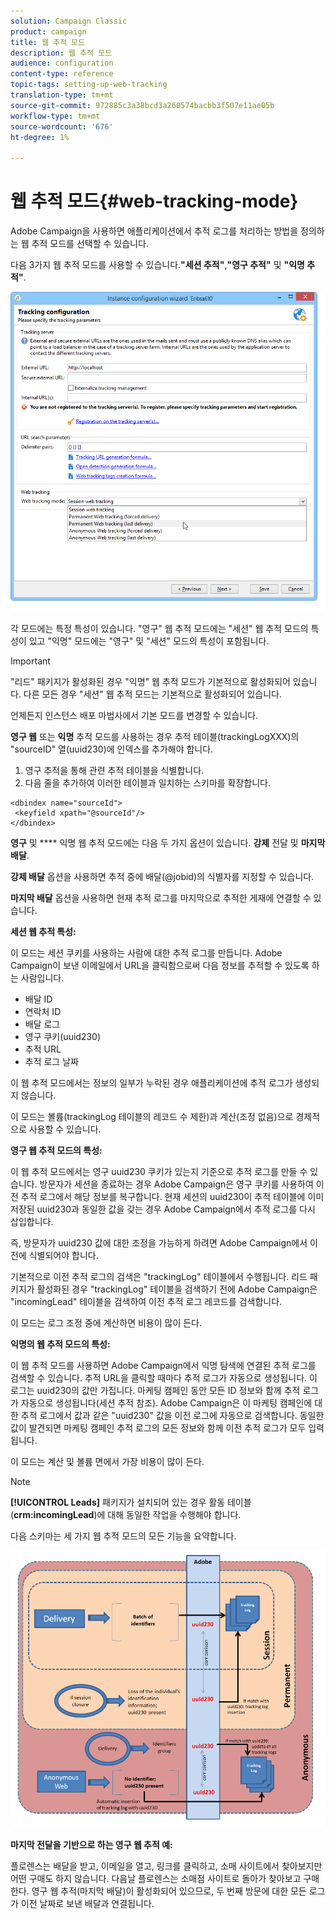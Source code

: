 ```yaml
---
solution: Campaign Classic
product: campaign
title: 웹 추적 모드
description: 웹 추적 모드
audience: configuration
content-type: reference
topic-tags: setting-up-web-tracking
translation-type: tm+mt
source-git-commit: 972885c3a38bcd3a260574bacbb3f507e11ae05b
workflow-type: tm+mt
source-wordcount: '676'
ht-degree: 1%

---
```



# 웹 추적 모드{#web-tracking-mode}

Adobe Campaign을 사용하면 애플리케이션에서 추적 로그를 처리하는 방법을 정의하는 웹 추적 모드를 선택할 수 있습니다.

다음 3가지 웹 추적 모드를 사용할 수 있습니다.**&quot;세션 추적&quot;**,**&quot;영구 추적&quot;** 및 **&quot;익명 추적&quot;**.

![](assets/s_ncs_install_deployment_wiz_tracking_mode.png)

각 모드에는 특정 특성이 있습니다. &quot;영구&quot; 웹 추적 모드에는 &quot;세션&quot; 웹 추적 모드의 특성이 있고 &quot;익명&quot; 모드에는 &quot;영구&quot; 및 &quot;세션&quot; 모드의 특성이 포함됩니다.

>[!IMPORTANT]
>
>&quot;리드&quot; 패키지가 활성화된 경우 &quot;익명&quot; 웹 추적 모드가 기본적으로 활성화되어 있습니다. 다른 모든 경우 &quot;세션&quot; 웹 추적 모드는 기본적으로 활성화되어 있습니다.
>
>언제든지 인스턴스 배포 마법사에서 기본 모드를 변경할 수 있습니다.

**영구 웹** 또는 **익명** 추적 모드를 사용하는 경우 추적 테이블(trackingLogXXX)의 &quot;sourceID&quot; 열(uuid230)에 인덱스를 추가해야 합니다.

1. 영구 추적을 통해 관련 추적 테이블을 식별합니다.
1. 다음 줄을 추가하여 이러한 테이블과 일치하는 스키마를 확장합니다.

```
<dbindex name="sourceId">
 <keyfield xpath="@sourceId"/>
</dbindex>
```

**영구** 및  **** 익명 웹 추적 모드에는 다음 두 가지 옵션이 있습니다. **강제** 전달 및  **마지막 배달**.

**강제 배달** 옵션을 사용하면 추적 중에 배달(@jobid)의 식별자를 지정할 수 있습니다.

**마지막 배달** 옵션을 사용하면 현재 추적 로그를 마지막으로 추적한 게재에 연결할 수 있습니다.

**세션 웹 추적 특성:**

이 모드는 세션 쿠키를 사용하는 사람에 대한 추적 로그를 만듭니다. Adobe Campaign이 보낸 이메일에서 URL을 클릭함으로써 다음 정보를 추적할 수 있도록 하는 사람입니다.

* 배달 ID
* 연락처 ID
* 배달 로그
* 영구 쿠키(uuid230)
* 추적 URL
* 추적 로그 날짜

이 웹 추적 모드에서는 정보의 일부가 누락된 경우 애플리케이션에 추적 로그가 생성되지 않습니다.

이 모드는 볼륨(trackingLog 테이블의 레코드 수 제한)과 계산(조정 없음)으로 경제적으로 사용할 수 있습니다.

**영구 웹 추적 모드의 특성:**

이 웹 추적 모드에서는 영구 uuid230 쿠키가 있는지 기준으로 추적 로그를 만들 수 있습니다. 방문자가 세션을 종료하는 경우 Adobe Campaign은 영구 쿠키를 사용하여 이전 추적 로그에서 해당 정보를 복구합니다. 현재 세션의 uuid230이 추적 테이블에 이미 저장된 uuid230과 동일한 값을 갖는 경우 Adobe Campaign에서 추적 로그를 다시 삽입합니다.

즉, 방문자가 uuid230 값에 대한 조정을 가능하게 하려면 Adobe Campaign에서 이전에 식별되어야 합니다.

기본적으로 이전 추적 로그의 검색은 &quot;trackingLog&quot; 테이블에서 수행됩니다. 리드 패키지가 활성화된 경우 &quot;trackingLog&quot; 테이블을 검색하기 전에 Adobe Campaign은 &quot;incomingLead&quot; 테이블을 검색하여 이전 추적 로그 레코드를 검색합니다.

이 모드는 로그 조정 중에 계산하면 비용이 많이 든다.

**익명의 웹 추적 모드의 특성:**

이 웹 추적 모드를 사용하면 Adobe Campaign에서 익명 탐색에 연결된 추적 로그를 검색할 수 있습니다. 추적 URL을 클릭할 때마다 추적 로그가 자동으로 생성됩니다. 이 로그는 uuid230의 값만 가집니다. 마케팅 캠페인 동안 모든 ID 정보와 함께 추적 로그가 자동으로 생성됩니다(세션 추적 참조). Adobe Campaign은 이 마케팅 캠페인에 대한 추적 로그에서 값과 같은 &quot;uuid230&quot; 값을 이전 로그에 자동으로 검색합니다. 동일한 값이 발견되면 마케팅 캠페인 추적 로그의 모든 정보와 함께 이전 추적 로그가 모두 입력됩니다.

이 모드는 계산 및 볼륨 면에서 가장 비용이 많이 든다.

>[!NOTE]
>
>**[!UICONTROL Leads]** 패키지가 설치되어 있는 경우 활동 테이블(**crm:incomingLead**)에 대해 동일한 작업을 수행해야 합니다.

다음 스키마는 세 가지 웹 추적 모드의 모든 기능을 요약합니다.

![](assets/s_ncs_install_deployment_wiz_tracking_schema_mode.png)

**마지막 전달을 기반으로 하는 영구 웹 추적 예:**

플로렌스는 배달을 받고, 이메일을 열고, 링크를 클릭하고, 소매 사이트에서 찾아보지만 어떤 구매도 하지 않습니다. 다음날 플로렌스는 소매점 사이트로 돌아가 찾아보고 구매한다. 영구 웹 추적(마지막 배달)이 활성화되어 있으므로, 두 번째 방문에 대한 모든 로그가 이전 날짜로 보낸 배달과 연결됩니다.
